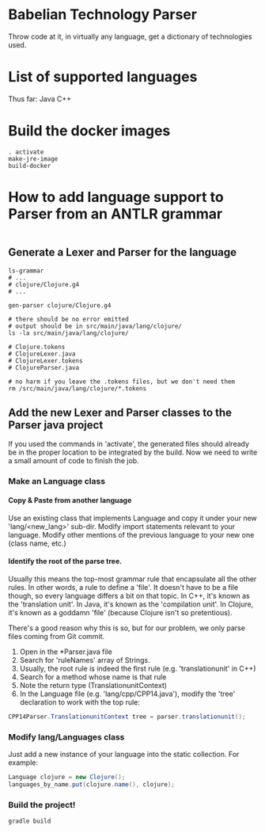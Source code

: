 # Babelian Technology Parser
Throw code at it, in virtually any language, get a dictionary of technologies used.

# List of supported languages
Thus far:
Java
C++

# Build the docker images
```shell
. activate
make-jre-image
build-docker
```

# How to add language support to Parser from an ANTLR grammar
```
```
## Generate a Lexer and Parser for the language
```shell
ls-grammar
# ...
# clojure/Clojure.g4
# ...

gen-parser clojure/Clojure.g4

# there should be no error emitted
# output should be in src/main/java/lang/clojure/
ls -la src/main/java/lang/clojure/

# Clojure.tokens
# ClojureLexer.java
# ClojureLexer.tokens
# ClojureParser.java

# no harm if you leave the .tokens files, but we don't need them
rm /src/main/java/lang/clojure/*.tokens

```

## Add the new Lexer and Parser classes to the Parser java project
If you used the commands in 'activate', the generated files should already be in the proper location
to be integrated by the build.
Now we need to write a small amount of code to finish the job.

### Make an Language class
#### Copy & Paste from another language
Use an existing class that implements Language and copy it under your new 'lang/<new_lang>' sub-dir.
Modify import statements relevant to your language.
Modify other mentions of the previous language to your new one (class name, etc.)

#### Identify the root of the parse tree.
Usually this means the top-most grammar rule that encapsulate all the other rules.
In other words, a rule to define a 'file'.
It doesn't have to be a file though, so every language differs a bit on that topic.
In C++, it's known as the 'translation unit'. 
In Java, it's known as the 'compilation unit'.
In Clojure, it's known as a goddamn 'file' (because Clojure isn't so pretentious).

There's a good reason why this is so, but for our problem, we only parse files
coming from Git commit.

1. Open in the *Parser.java file
2. Search for 'ruleNames' array of Strings.
3. Usually, the root rule is indeed the first rule (e.g. 'translationunit' in C++)
4. Search for a method whose name is that rule
5. Note the return type (TranslationunitContext)
6. In the Language file (e.g. 'lang/cpp/CPP14.java'), modify the 'tree' declaration to work with the top rule:
```java
CPP14Parser.TranslationunitContext tree = parser.translationunit();
```

### Modify lang/Languages class
Just add a new instance of your language into the static collection.
For example:
```java
Language clojure = new Clojure();
languages_by_name.put(clojure.name(), clojure);
```

### Build the project!
```shell
gradle build
```

